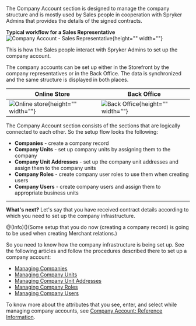 The Company Account section is designed to manage the company structure and is mostly used by Sales people in cooperation with Spryker Admins that provides the details of the signed contracts.

**Typical workflow for a Sales Representative**
![Company Account - Sales Representative](https://spryker.s3.eu-central-1.amazonaws.com/docs/User+Guides/Back+Office+User+Guides/Company+Account/company-account-section.png){height="" width=""}

This is how the Sales people interact with Spryker Admins to set up the company account.

The company accounts can be set up either in the Storefront by the company representatives or in the Back Office. The data is synchronized and the same structure is displayed in both places.

| Online Store | Back Office |
| --- | --- |
| ![Online store](https://spryker.s3.eu-central-1.amazonaws.com/docs/User+Guides/Back+Office+User+Guides/Company+Account/online-store-company-account.png){height="" width=""} | ![Back Office](https://spryker.s3.eu-central-1.amazonaws.com/docs/User+Guides/Back+Office+User+Guides/Company+Account/back-office-company-account.png){height="" width=""} |

The Company Account section consists of the sections that are logically connected to each other. So the setup flow looks the following:
* **Companies** - create a company record
* **Company Units** - set up company units by assigning them to the company
* **Company Unit Addresses** - set up the company unit addresses and assign them to the company units
* **Company Roles** - create company user roles to use them when creating users
* **Company Users** - create company users and assign them to appropriate business units

***
**What's next?**
Let's say that you have received contract details according to which you need to set up the company infrastructure. 

@(Info)()(Some setup that you do now (creating a company record) is going to be used when creating Merchant relations.)

So you need to know how the company infrastructure is being set up.
See the following articles and follow the procedures described there to set up a company account:
* [Managing Companies](https://documentation.spryker.com/v4/docs/managing-companies)
* [Managing Company Units](https://documentation.spryker.com/v4/docs/managing-company-units)
* [Managing Company Unit Addresses](https://documentation.spryker.com/v4/docs/managing-company-unit-addresses)
* [Managing Company Roles](https://documentation.spryker.com/v4/docs/managing-company-roles)
* [Managing Company Users](https://documentation.spryker.com/v4/docs/managing-company-users)

To know more about the attributes that you see, enter, and select while managing company accounts, see [Company Account: Reference Information](https://documentation.spryker.com/v4/docs/company-account-reference-information).